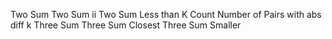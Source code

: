 Two Sum
Two Sum ii
Two Sum Less than K
Count Number of Pairs with abs diff k
Three Sum
Three Sum Closest
Three Sum Smaller